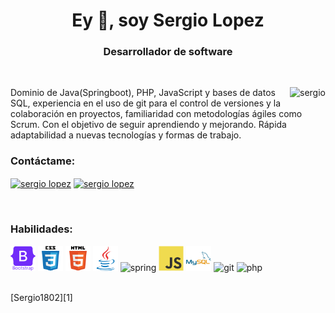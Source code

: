 <h1 align="center">Ey 👋, soy Sergio Lopez</h1>
<h3 align="center">Desarrollador de software</h3>
<br>
<p><img align="right" src="https://github.com/Adam-pw/Adam-pw/blob/main/animation_500_kxa883sd.gif" alt="sergio" /></p>

Dominio de Java(Springboot), PHP, JavaScript y bases de datos SQL, experiencia en el uso de git para el control de versiones y la colaboración en proyectos, familiaridad con metodologías ágiles como Scrum.
  Con el objetivo de seguir aprendiendo y mejorando. Rápida adaptabilidad a nuevas tecnologías y formas de trabajo.
<br>
<h3 align="left">Contáctame:</h3>
<p align="left">
  <a href="https://www.linkedin.com/in/sergiolopez18/" target="blank"><img align="center"
      src="https://raw.githubusercontent.com/rahuldkjain/github-profile-readme-generator/master/src/images/icons/Social/linked-in-alt.svg"
      alt="sergio lopez" height="30" width="40" /></a>
    <a href="mailto:Sergiolopez1802@gmail.com" target="blank"><img align="center"
      src="https://seeklogo.com/images/G/gmail-new-2020-logo-32DBE11BB4-seeklogo.com.png"
      alt="sergio lopez" height="30" width="40" /></a>
</p>
<br>
<h3 align="left">Habilidades:</h3>
<p align="left"> <img src="https://raw.githubusercontent.com/devicons/devicon/master/icons/bootstrap/bootstrap-plain-wordmark.svg"
  alt="bootstrap" width="40" height="40" />
<img src="https://raw.githubusercontent.com/devicons/devicon/master/icons/css3/css3-original-wordmark.svg" alt="css3"
  width="40" height="40" />
<img src="https://raw.githubusercontent.com/devicons/devicon/master/icons/html5/html5-original-wordmark.svg"
  alt="html5" width="40" height="40" />
<img src="https://raw.githubusercontent.com/devicons/devicon/master/icons/java/java-original.svg" alt="java" width="40"
  height="40" />
<img src="https://www.vectorlogo.zone/logos/springio/springio-icon.svg" alt="spring" width="40" height="40" />
<img src="https://raw.githubusercontent.com/devicons/devicon/master/icons/javascript/javascript-original.svg"
  alt="javascript" width="40" height="40" />
<img src="https://raw.githubusercontent.com/devicons/devicon/master/icons/mysql/mysql-original-wordmark.svg"
  alt="mysql" width="40" height="40" />
<img src="https://www.vectorlogo.zone/logos/git-scm/git-scm-icon.svg" alt="git" width="40" height="40" />
<img src="https://img.icons8.com/officel/48/000000/php-logo.png" alt="php" width="40" height="40" />
      </p>

<br>
[Sergio1802][1]

[1]: https://github.com/Sergio1802

